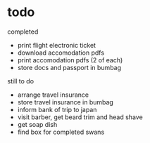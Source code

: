 # todo

completed
- print flight electronic ticket
- download accomodation pdfs
- print accomodation pdfs (2 of each)
- store docs and passport in bumbag

still to do
- arrange travel insurance
- store travel insurance in bumbag
- inform bank of trip to japan
- visit barber, get beard trim and head shave
- get soap dish
- find box for completed swans